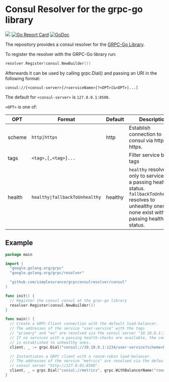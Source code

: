 # Consul Resolver for the grpc-go library
![](https://github.com/simplesurance/grpcconsulresolver/workflows/ci/badge.svg)
[![Go Report Card](https://goreportcard.com/badge/github.com/simplesurance/grpcconsulresolver)](https://goreportcard.com/report/github.com/simplesurance/grpcconsulresolver)
[![GoDoc](https://img.shields.io/badge/godoc-reference-blue.svg)](https://pkg.go.dev/github.com/simplesurance/grpcconsulresolver)

The repository provides a consul resolver for the
[GRPC-Go Library](https://github.com/grpc/grpc-go).

To register the resolver with the GRPC-Go library run:

```go
resolver.Register(consul.NewBuilder())
```

Afterwards it can be used by calling grpc.Dial() and passing an URI in the
following format:

```
consul://[<consul-server>]/<serviceName>[?<OPT>[&<OPT>]...]
```

The default for `<consul-server>` is `127.0.0.1:8500`.

`<OPT>` is one of:

| OPT        | Format                          | Default  | Description                                                                                                                                                      |
|------------|---------------------------------|----------|------------------------------------------------------------------------------------------------------------------------------------------------------------------|
| scheme     | `http\|https`                   | http     | Establish connection to consul via http or https.                                                                                                                |
| tags       | `<tag>,[,<tag>]...`             |          | Filter service by tags                                                                                                                                           |
| health     | `healthy\|fallbackToUnhealthy`  | healthy  | `healthy` resolves only to services with a passing health status.<br>`fallbackToUnhealthy` resolves to unhealthy ones if none exist with passing healthy status. |

## Example

```go
package main

import (
  "google.golang.org/grpc"
  "google.golang.org/grpc/resolver"

  "github.com/simplesurance/grpcconsulresolver/consul"
)

func init() {
  // Register the consul consul at the grpc-go library
  resolver.Register(consul.NewBuilder())
}

func main() {
  // Create a GRPC-Client connection with the default load-balancer.
  // The addresses of the service "user-service" with the tags
  // "primary" and "eu" are resolved via the consul server "10.10.0.1:1234".
  // If no services with a passing health-checks are available, the connection
  // is established to unhealthy ones.
  client, _ := grpc.Dial("consul://10.10.0.1:1234/user-service?scheme=https&tags=primary,eu&health=fallbackToUnhealthy")

  // Instantiates a GRPC client with a round-robin load-balancer.
  // The addresses of the service "metrics" are resolved via the default
  // consul server "http://127.0.01:8500".
  client, _ = grpc.Dial("consul://metrics", grpc.WithBalancerName("round_robin"))
}
```
